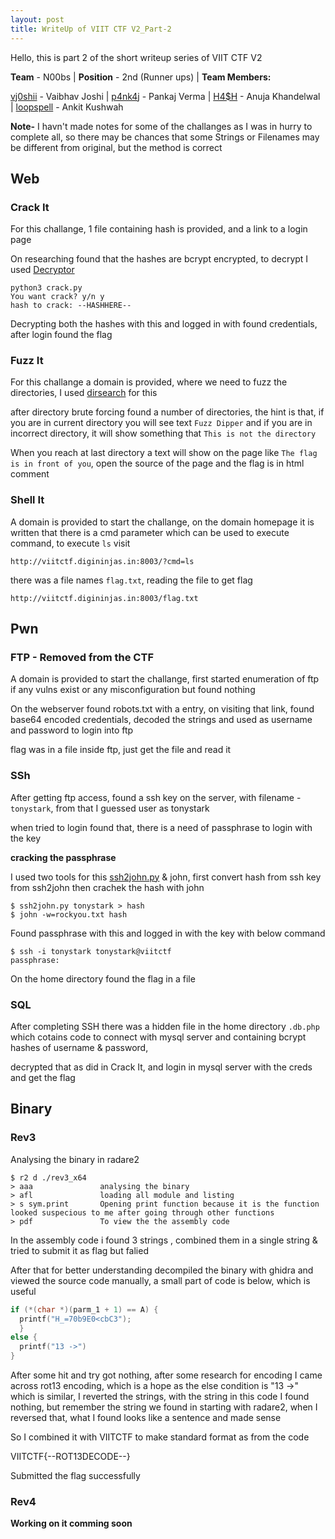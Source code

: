 ```yaml
---
layout: post
title: WriteUp of VIIT CTF V2_Part-2
---
```

Hello, this is part 2 of the short writeup series of VIIT CTF V2

**Team** - N00bs | **Position** - 2nd (Runner ups) |
**Team Members:**

[vj0shii](https://vj0shii.github.io/) - Vaibhav Joshi |
[p4nk4j](https://www.linkedin.com/in/p4nk4jv/) - Pankaj Verma |
[H4$H](https://www.linkedin.com/in/anuja-khandelwal-a83402182/) - Anuja Khandelwal |
[loopspell](https://www.linkedin.com/in/ankitkushwah/) - Ankit Kushwah
<!--more-->
**Note-** I havn't made notes for some of the challanges as I was in hurry to complete all, so there may be chances that some Strings or Filenames may be different from original, but the method is correct

## Web

### Crack It

For this challange, 1 file containing hash is provided, and a link to a login page

On researching found that the hashes are bcrypt encrypted, to decrypt I used [Decryptor](https://github.com/BREAKTEAM/Debcrypt)

```
python3 crack.py
You want crack? y/n y
hash to crack: --HASHHERE--
```

Decrypting both the hashes with this and logged in with found credentials, after login found the flag

### Fuzz It

For this challange a domain is provided, where we need to fuzz the directories, I used [dirsearch]() for this

after directory brute forcing found a number of directories, the hint is that, if you are in current directory you will see text `Fuzz Dipper` and if you are in incorrect directory, it will show something that `This is not the directory`

When you reach at last directory a text will show on the page like `The flag is in front of you`, open the source of the page and the flag is in html comment

### Shell It

A domain is provided to start the challange, on the domain homepage it is written that there is a cmd parameter which can be used to execute command, to execute `ls` visit

```
http://viitctf.digininjas.in:8003/?cmd=ls
```

there was a file names `flag.txt`, reading the file to get flag

```
http://viitctf.digininjas.in:8003/flag.txt
```

## Pwn

### FTP - Removed from the CTF

A domain is provided to start the challange, first started enumeration of ftp if any vulns exist or any misconfiguration but found nothing

On the webserver found robots.txt with a entry, on visiting that link, found base64 encoded credentials, decoded the strings and used as username and password to login into ftp

flag was in a file inside ftp, just get the file and read it

### SSh

After getting ftp access, found a ssh key on the server, with filename - `tonystark`, from that I guessed user as tonystark

when tried to login found that, there is a need of passphrase to login with the key

**cracking the passphrase**

I used two tools for this [ssh2john.py](https://fossies.org/linux/privat/john-1.9.0-jumbo-1.tar.xz/john-1.9.0-jumbo-1/run/ssh2john.py?m=b) & john, first convert hash from ssh key from ssh2john then crachek the hash with john
```
$ ssh2john.py tonystark > hash
$ john -w=rockyou.txt hash
```

Found passphrase with this and logged in with the key with below command

```
$ ssh -i tonystark tonystark@viitctf
passphrase:
```

On the home directory found the flag in a file

### SQL

After completing SSH there was a hidden file in the home directory `.db.php` which cotains code to connect with mysql server and containing bcrypt hashes of username & password, 

decrypted that as did in Crack It, and login in mysql server with the creds and get the flag

## Binary

### Rev3

Analysing the binary in radare2

```
$ r2 d ./rev3_x64
> aaa               analysing the binary
> afl               loading all module and listing
> s sym.print       Opening print function because it is the function looked suspecious to me after going through other functions
> pdf               To view the the assembly code
```

In the assembly code i found 3 strings , combined them in a single string & tried to submit it as flag but falied

After that for better understanding decompiled the binary with ghidra and viewed the source code manually, a small part of code is below, which is useful

```c
if (*(char *)(parm_1 + 1) == A) {
  printf("H_=70b9E0<cbC3");
  }
else {
  printf("13 ->")
}
```

After some hit and try got nothing, after some research for encoding I came across rot13 encoding, which is a hope as the else condition is "13 ->" which is similar, I reverted the strings, with the string in this code I found nothing, but remember the string we found in starting with radare2, when I reversed that, what I found looks like a sentence and made sense

So I combined it with VIITCTF to make standard format as from the code

VIITCTF{--ROT13DECODE--}

Submitted the flag successfully

### Rev4

**Working on it comming soon**
